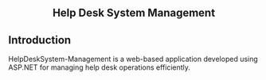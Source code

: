 <h2 align="center">Help Desk System Management</h2>

## Introduction
HelpDeskSystem-Management is a web-based application developed using ASP.NET for managing help desk operations efficiently.

